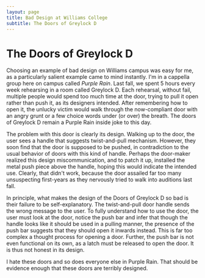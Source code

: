 ```yaml
---
layout: page
title: Bad Design at Williams College
subtitle: The Doors of Greylock D
---
```

# The Doors of Greylock D

Choosing an example of bad design on Williams campus was easy for me, as a particularly salient example came to mind instantly. I'm in a cappella group here on campus called *Purple Rain*. Last fall, we spent 5 hours every week rehearsing in a room called Greylock D. Each rehearsal, without fail, multiple people would spend too much time at the door, trying to pull it open rather than push it, as its designers intended. After remembering how to open it, the unlucky victim would walk through the now-compliant door with an angry grunt or a few choice words under (or over) the breath. The doors of Greylock D remain a Purple Rain inside joke to this day.  

The problem with this door is clearly its design. Walking up to the door, the user sees a handle that suggests twist-and-pull mechanism. However, they soon find that the door is supposed to be pushed, in contradiction to the usual behavior of doors with this kind of handle. Perhaps the door-maker realized this design miscommunication, and to patch it up, installed the metal push piece above the handle, hoping this would indicate the intended use. Clearly, that didn't work, because the door assailed far too many unsuspecting first-years as they nervously tried to walk into auditions last fall.  

In principle, what makes the design of the Doors of Greylock D so bad is their failure to be self-explanatory. The twist-and-pull door handle sends the wrong message to the user. To fully understand how to use the door, the user must look at the door, notice the push bar and infer that though the handle looks like it should be used in a pulling manner, the presence of the push bar suggests that they should open it inwards instead. This is far too complex a thought process for opening a door. Further, the push bar is not even functional on its own, as a latch must be released to open the door. It is thus not honest in its design.  

I hate these doors and so does everyone else in Purple Rain. That should be evidence enough that these doors are terribly designed. 
